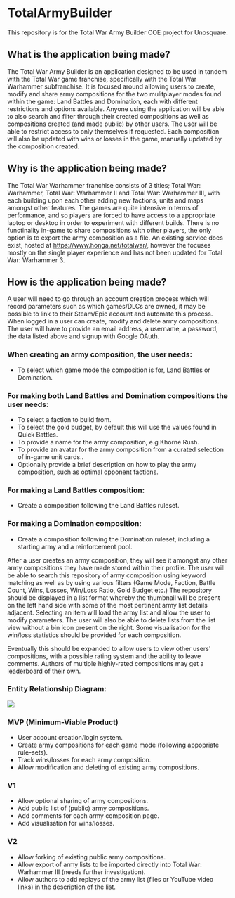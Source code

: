 # TotalArmyBuilder

This repository is for the Total War Army Builder COE project for Unosquare.

## What is the application being made?

The Total War Army Builder is an application designed to be used in tandem with the Total War game franchise, specifically with the Total War Warhammer subfranchise. It is focused around allowing users to create, modify and share army compositions for the two mulitplayer modes found within the game: Land Battles and Domination, each with different restrictions and options available. Anyone using the application will be able to also search and filter through their created compositions as well as compositions created (and made public) by other users. The user will be able to restrict access to only themselves if requested. Each composition will also be updated with wins or losses in the game, manually updated by the composition created.

## Why is the application being made?
The Total War Warhammer franchise consists of 3 titles; Total War: Warhammer, Total War: Warhammer II and Total War: Warhammer III, with each building upon each other adding new factions, units and maps amongst other features. The games are quite intensive in terms of performance, and so players are forced to have access to a appropriate laptop or desktop in order to experiment with different builds. There is no functinality in-game to share compositions with other players, the only option is to export the army composition as a file. An existing service does exist, hosted at https://www.honga.net/totalwar/, however the focuses mostly on the single player experience and has not been updated for Total War: Warhammer 3. 

## How is the application being made?

A user will need to go through an account creation process which will record parameters such as which games/DLCs are owned, it may be possible to link to their Steam/Epic account and automate this process. When logged in a user can create, modify and delete army compositions. The user will have to provide an email address, a username, a password, the data listed above and signup with Google OAuth.

### When creating an army composition, the user needs:
* To select which game mode the composition is for, Land Battles or Domination.

### For making both Land Battles and Domination compositions the user needs:
* To select a faction to build from.
* To select the gold budget, by default this will use the values found in Quick Battles.
* To provide a name for the army composition, e.g Khorne Rush.
* To provide an avatar for the army composition from a curated selection of in-game unit cards..
* Optionally provide a brief description on how to play the army composition, such as optimal opponent factions.

### For making a Land Battles composition:
* Create a composition following the Land Battles ruleset.

### For making a Domination composition:
* Create a composition following the Domination ruleset, including a starting army and a reinforcement pool.

After a user creates an army composition, they will see it amongst any other army compositions they have made stored within their profile. The user will be able to search this repository of army composition using keyword matching as well as by using various filters (Game Mode, Faction, Battle Count, Wins, Losses, Win/Loss Ratio, Gold Budget etc.) The repository should be displayed in a list format whereby the thumbnail will be present on the left hand side with some of the most pertinent army list details adjacent. Selecting an item will load the army list and allow the user to modify parameters. The user will also be able to delete lists from the list view without a bin icon present on the right. Some visualisation for the win/loss statistics should be provided for each composition.

Eventually this should be expanded to allow users to view other users' compositions, with a possible rating system and the ability to leave comments. Authors of multiple highly-rated compositions may get a leaderboard of their own.

### Entity Relationship Diagram:

[![](https://mermaid.ink/img/pako:eNqN0s2KwyAQAOBXkTmXPoA3N0oRkhiiaVnwIo27Ld0ki00OJebd65alZPuz1dOIH-PMMCNsu9oCBuvo3nw60-gWXQ9JElHlCnm_XHYjSkRWCMkVFznCaGeOz6z3iGWEpy9VQaTciJK-hJVkZU4ydg_nRU3dBZM1UaSMom8VXTH1P7107xFlMil58bj7Wx9ScxpVQfqw_VsYpp8KKaMyRs9JvRcs6usq50pGyQ2_Dmcu_8bzG0KwgMa6xuzrsIbjz5uGfmcbqwGHsDbuoEG3U3Bm6Dt5areAezfYBQzftent7-IC_jBfRzudAUIOwlA?type=png)](https://mermaid.live/edit#pako:eNqN0s2KwyAQAOBXkTmXPoA3N0oRkhiiaVnwIo27Ld0ki00OJebd65alZPuz1dOIH-PMMCNsu9oCBuvo3nw60-gWXQ9JElHlCnm_XHYjSkRWCMkVFznCaGeOz6z3iGWEpy9VQaTciJK-hJVkZU4ydg_nRU3dBZM1UaSMom8VXTH1P7107xFlMil58bj7Wx9ScxpVQfqw_VsYpp8KKaMyRs9JvRcs6usq50pGyQ2_Dmcu_8bzG0KwgMa6xuzrsIbjz5uGfmcbqwGHsDbuoEG3U3Bm6Dt5areAezfYBQzftent7-IC_jBfRzudAUIOwlA) 

### MVP (Minimum-Viable Product)
* User account creation/login system.
* Create army compositions for each game mode (following appopriate rule-sets).
* Track wins/losses for each army composition.
* Allow modification and deleting of existing army compositions.

### V1
* Allow optional sharing of army compositions.
* Add public list of (public) army compositions.
* Add comments for each army composition page.
* Add visualisation for wins/losses.

### V2
* Allow forking of existing public army compositions.
* Allow export of army lists to be imported directly into Total War: Warhammer III (needs further investigation).
* Allow authors to add replays of the army list (files or YouTube video links) in the description of the list.



